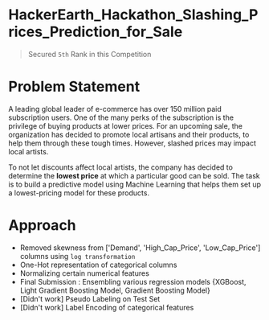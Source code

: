 # HackerEarth_Hackathon_Slashing_Prices_Prediction_for_Sale
>Secured `5th` Rank in this Competition

# Problem Statement
A leading global leader of e-commerce has over 150 million paid subscription users. One of the many perks of the subscription is the privilege of buying products at lower prices. For an upcoming sale, the organization has decided to promote local artisans and their products, to help them through these tough times. However, slashed prices may impact local artists.

To not let discounts affect local artists, the company has decided to determine the **lowest price** at which a particular good can be sold. The task is to build a predictive model using Machine Learning that helps them set up a lowest-pricing model for these products.

# Approach
- Removed skewness from ['Demand', 'High_Cap_Price', 'Low_Cap_Price'] columns using `log transformation`
- One-Hot representation of categorical columns
- Normalizing certain numerical features
- Final Submission : Ensembling various regression models {XGBoost, Light Gradient Boosting Model, Gradient Boosting Model}
- [Didn't work] Pseudo Labeling on Test Set
- [Didn't work] Label Encoding of categorical features

